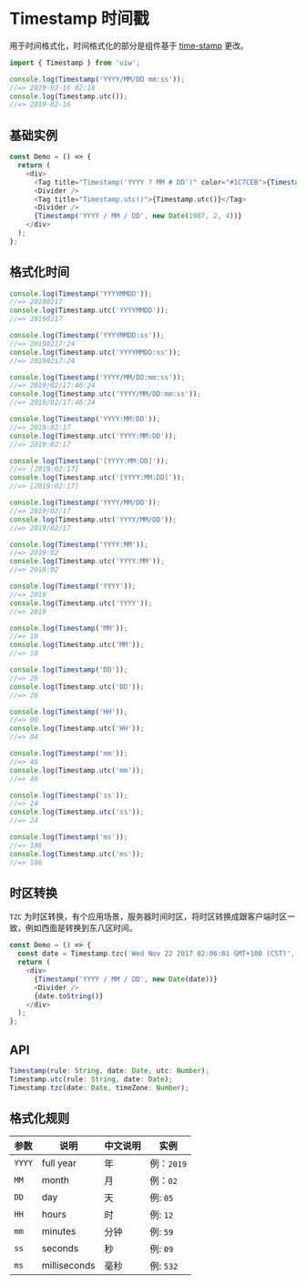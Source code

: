 Timestamp 时间戳
===

用于时间格式化，时间格式化的部分是组件基于 [time-stamp](https://github.com/jonschlinkert/time-stamp) 更改。

```jsx
import { Timestamp } from 'uiw';

console.log(Timestamp('YYYY/MM/DD mm:ss'));
//=> 2019-02-16 02:18
console.log(Timestamp.utc());
//=> 2019-02-16
```

## 基础实例

<!--DemoStart,bgWhite-->
```js
const Demo = () => {
  return (
    <div>
      <Tag title="Timestamp('YYYY ? MM # DD')" color="#1C7CEB">{Timestamp('YYYY ? MM # DD')}</Tag>
      <Divider />
      <Tag title="Timestamp.utc()">{Timestamp.utc()}</Tag>
      <Divider />
      {Timestamp('YYYY / MM / DD', new Date(1987, 2, 4))}
    </div>
  );
};
```
<!--End-->

## 格式化时间

```js
console.log(Timestamp('YYYYMMDD'));
//=> 20190217
console.log(Timestamp.utc('YYYYMMDD'));
//=> 20190217

console.log(Timestamp('YYYYMMDD:ss'));
//=> 20190217:24
console.log(Timestamp.utc('YYYYMMDD:ss'));
//=> 20190217:24

console.log(Timestamp('YYYY/MM/DD:mm:ss'));
//=> 2019/02/17:46:24
console.log(Timestamp.utc('YYYY/MM/DD:mm:ss'));
//=> 2019/02/17:46:24

console.log(Timestamp('YYYY:MM:DD'));
//=> 2019:02:17
console.log(Timestamp.utc('YYYY:MM:DD'));
//=> 2019:02:17

console.log(Timestamp('[YYYY:MM:DD]'));
//=> [2019:02:17]
console.log(Timestamp.utc('[YYYY:MM:DD]'));
//=> [2019:02:17]

console.log(Timestamp('YYYY/MM/DD'));
//=> 2019/02/17
console.log(Timestamp.utc('YYYY/MM/DD'));
//=> 2019/02/17

console.log(Timestamp('YYYY:MM'));
//=> 2019:02
console.log(Timestamp.utc('YYYY:MM'));
//=> 2019:02

console.log(Timestamp('YYYY'));
//=> 2019
console.log(Timestamp.utc('YYYY'));
//=> 2019

console.log(Timestamp('MM'));
//=> 10
console.log(Timestamp.utc('MM'));
//=> 10

console.log(Timestamp('DD'));
//=> 26
console.log(Timestamp.utc('DD'));
//=> 26

console.log(Timestamp('HH'));
//=> 00
console.log(Timestamp.utc('HH'));
//=> 04

console.log(Timestamp('mm'));
//=> 46
console.log(Timestamp.utc('mm'));
//=> 46

console.log(Timestamp('ss'));
//=> 24
console.log(Timestamp.utc('ss'));
//=> 24

console.log(Timestamp('ms'));
//=> 186
console.log(Timestamp.utc('ms'));
//=> 186
```

## 时区转换

`TZC` 为时区转换，有个应用场景，服务器时间时区，将时区转换成跟客户端时区一致，例如西面是转换到东八区时间。

<!--DemoStart,bgWhite-->
```js
const Demo = () => {
  const date = Timestamp.tzc('Wed Nov 22 2017 02:06:01 GMT+100 (CST)', 8);
  return (
    <div>
      {Timestamp('YYYY / MM / DD', new Date(date))}
      <Divider />
      {date.toString()}
    </div>
  );
};
```
<!--End-->

## API

```js
Timestamp(rule: String, date: Date, utc: Number);
Timestamp.utc(rule: String, date: Date);
Timestamp.tzc(date: Date, timeZone: Number);
```

## 格式化规则

| 参数 | 说明 | 中文说明 | 实例 |
|--------- |-------- |--------- |-------- |
| `YYYY` | full year | 年 | 例：`2019` |
| `MM` | month | 月 | 例：`02` |
| `DD` | day | 天 | 例: `05` |
| `HH` | hours | 时 | 例: `12` |
| `mm` | minutes | 分钟 | 例: `59` |
| `ss` | seconds | 秒 | 例: `09` |
| `ms` | milliseconds | 毫秒 | 例: `532` |
